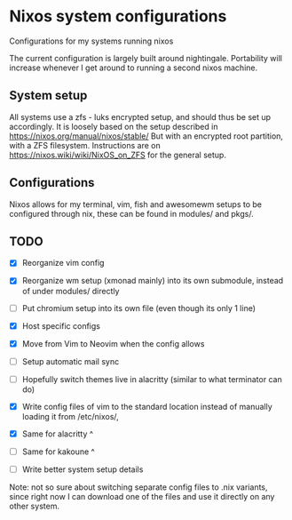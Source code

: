Nixos system configurations
==========================

Configurations for my systems running nixos

The current configuration is largely built around nightingale.
Portability will increase whenever I get around to running a second nixos machine.

System setup
--------------------------
All systems use a zfs - luks encrypted setup, and should thus be set up accordingly. 
It is loosely based on the setup described in https://nixos.org/manual/nixos/stable/
But with an encrypted root partition, with a ZFS filesystem.
Instructions are on https://nixos.wiki/wiki/NixOS_on_ZFS for the general setup.

Configurations
--------------------------
Nixos allows for my terminal, vim, fish and awesomewm setups to be configured through nix, these can be found in modules/ and pkgs/.

TODO
--------------------------
- [X] Reorganize vim config
- [X] Reorganize wm setup (xmonad mainly) into its own submodule, instead of under modules/ directly
- [ ] Put chromium setup into its own file (even though its only 1 line)
- [X] Host specific configs
- [X] Move from Vim to Neovim when the config allows
- [ ] Setup automatic mail sync 
- [ ] Hopefully switch themes live in alacritty (similar to what terminator can do) 
- [X] Write config files of vim to the standard location instead of manually loading it from /etc/nixos/, 
- [X] Same for alacritty ^ 
- [ ] Same for kakoune ^ 

- [ ] Write better system setup details


Note: not so sure about switching separate config files to .nix variants, since right now I can download one of the files and use it directly on any other system.
